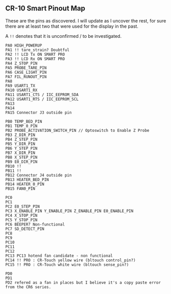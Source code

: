 ## CR-10 Smart Pinout Map

These are the pins as discovered. I will update as I uncover the rest, for sure there are at least two that were used for the display in the past.

A `!!` denotes that it is unconfirmed / to be investigated.

```
PA0 HIGH_POWERUP
PA1 !! tare_strain? Doubtful
PA2 !! LCD Tx ON SMART PRO
PA3 !! LCD Rx ON SMART PRO
PA4 Z_STOP_PIN
PA5 PROBE_TARE_PIN
PA6 CASE_LIGHT_PIN
PA7 FIL_RUNOUT_PIN
PA8
PA9 USART1_TX
PA10 USART1_RX
PA11 USART1_CTS / IIC_EEPROM_SDA
PA12 USART1_RTS / IIC_EEPROM_SCL
PA13
PA14
PA15 Connector J3 outside pin

PB0 TEMP_BED_PIN
PB1 TEMP_0_PIN
PB2 PROBE_ACTIVATION_SWITCH_PIN // Optoswitch to Enable Z Probe
PB3 Z_DIR_PIN
PB4 Z_STEP_PIN
PB5 Y_DIR_PIN
PB6 Y_STEP_PIN
PB7 X_DIR_PIN
PB8 X_STEP_PIN
PB9 E0_DIR_PIN
PB10 !!   
PB11 !!   
PB12 Connector J4 outside pin
PB13 HEATER_BED_PIN
PB14 HEATER_0_PIN
PB15 FAN0_PIN

PC0
PC1
PC2 E0_STEP_PIN
PC3 X_ENABLE_PIN Y_ENABLE_PIN Z_ENABLE_PIN E0_ENABLE_PIN
PC4 X_STOP_PIN
PC5 Y_STOP_PIN
PC6 BEEPER? Non-functional
PC7 SD_DETECT_PIN
PC8
PC9
PC10 
PC11
PC12
PC13 PC13 hotend fan candidate - non functional
PC14 !! PRO : CR-Touch yellow wire (bltouch control_pin?)
PC15 !! PRO : CR-Touch white wire (bltouch sense_pin?)

PD0
PD1
PD2 refered as a fan in places but I believe it's a copy paste error from the CR6 series.
```
